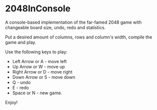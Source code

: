 # 2048InConsole
A console-based implementation of the far-famed 2048 game with changeable board size, undo, redo and statistics.

Put a desired amount of columns, rows and column's width, compile the game and play.

Use the following keys to play:
- Left Arrow or A - move left
- Up Arrow or W - move up
- Right Arrow or D - move right
- Down Arrow or S - move down
- Q - undo
- E - redo
- Space or N - new game.


Enjoy!
